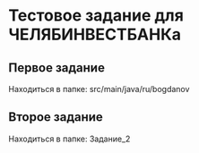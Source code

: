 # Тестовое задание для ЧЕЛЯБИНВЕСТБАНКа
## Первое задание
Находиться в папке: src/main/java/ru/bogdanov  
## Второе задание
Находиться в папке: Задание_2  
